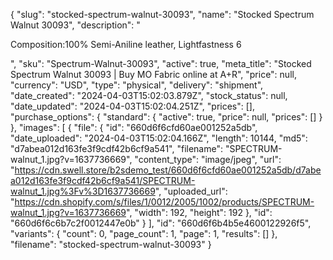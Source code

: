 {
  "slug": "stocked-spectrum-walnut-30093",
  "name": "Stocked Spectrum Walnut 30093",
  "description": "<p>Composition:100% Semi-Aniline leather, Lightfastness 6</p>",
  "sku": "Spectrum-Walnut-30093",
  "active": true,
  "meta_title": "Stocked Spectrum Walnut 30093 | Buy MO Fabric online at A+R",
  "price": null,
  "currency": "USD",
  "type": "physical",
  "delivery": "shipment",
  "date_created": "2024-04-03T15:02:03.879Z",
  "stock_status": null,
  "date_updated": "2024-04-03T15:02:04.251Z",
  "prices": [],
  "purchase_options": {
    "standard": {
      "active": true,
      "price": null,
      "prices": []
    }
  },
  "images": [
    {
      "file": {
        "id": "660d6f6cfd60ae001252a5db",
        "date_uploaded": "2024-04-03T15:02:04.166Z",
        "length": 10144,
        "md5": "d7abea012d163fe3f9cdf42b6cf9a541",
        "filename": "SPECTRUM-walnut_1.jpg?v=1637736669",
        "content_type": "image/jpeg",
        "url": "https://cdn.swell.store/b2sdemo_test/660d6f6cfd60ae001252a5db/d7abea012d163fe3f9cdf42b6cf9a541/SPECTRUM-walnut_1.jpg%3Fv%3D1637736669",
        "uploaded_url": "https://cdn.shopify.com/s/files/1/0012/2005/1002/products/SPECTRUM-walnut_1.jpg?v=1637736669",
        "width": 192,
        "height": 192
      },
      "id": "660d6f6c6b7c2f0012447e0b"
    }
  ],
  "id": "660d6f6b4b5e4600122926f5",
  "variants": {
    "count": 0,
    "page_count": 1,
    "page": 1,
    "results": []
  },
  "filename": "stocked-spectrum-walnut-30093"
}